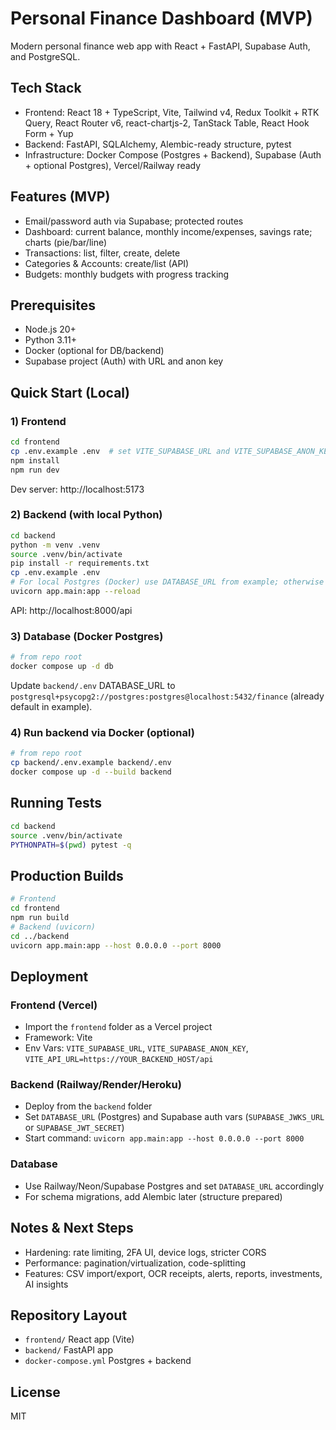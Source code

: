 # Personal Finance Dashboard (MVP)

Modern personal finance web app with React + FastAPI, Supabase Auth, and PostgreSQL.

## Tech Stack
- Frontend: React 18 + TypeScript, Vite, Tailwind v4, Redux Toolkit + RTK Query, React Router v6, react-chartjs-2, TanStack Table, React Hook Form + Yup
- Backend: FastAPI, SQLAlchemy, Alembic-ready structure, pytest
- Infrastructure: Docker Compose (Postgres + Backend), Supabase (Auth + optional Postgres), Vercel/Railway ready

## Features (MVP)
- Email/password auth via Supabase; protected routes
- Dashboard: current balance, monthly income/expenses, savings rate; charts (pie/bar/line)
- Transactions: list, filter, create, delete
- Categories & Accounts: create/list (API)
- Budgets: monthly budgets with progress tracking

## Prerequisites
- Node.js 20+
- Python 3.11+
- Docker (optional for DB/backend)
- Supabase project (Auth) with URL and anon key

## Quick Start (Local)

### 1) Frontend
```bash
cd frontend
cp .env.example .env  # set VITE_SUPABASE_URL and VITE_SUPABASE_ANON_KEY
npm install
npm run dev
```
Dev server: http://localhost:5173

### 2) Backend (with local Python)
```bash
cd backend
python -m venv .venv
source .venv/bin/activate
pip install -r requirements.txt
cp .env.example .env
# For local Postgres (Docker) use DATABASE_URL from example; otherwise fallback to SQLite
uvicorn app.main:app --reload
```
API: http://localhost:8000/api

### 3) Database (Docker Postgres)
```bash
# from repo root
docker compose up -d db
```
Update `backend/.env` DATABASE_URL to `postgresql+psycopg2://postgres:postgres@localhost:5432/finance` (already default in example).

### 4) Run backend via Docker (optional)
```bash
# from repo root
cp backend/.env.example backend/.env
docker compose up -d --build backend
```

## Running Tests
```bash
cd backend
source .venv/bin/activate
PYTHONPATH=$(pwd) pytest -q
```

## Production Builds
```bash
# Frontend
cd frontend
npm run build
# Backend (uvicorn)
cd ../backend
uvicorn app.main:app --host 0.0.0.0 --port 8000
```

## Deployment

### Frontend (Vercel)
- Import the `frontend` folder as a Vercel project
- Framework: Vite
- Env Vars: `VITE_SUPABASE_URL`, `VITE_SUPABASE_ANON_KEY`, `VITE_API_URL=https://YOUR_BACKEND_HOST/api`

### Backend (Railway/Render/Heroku)
- Deploy from the `backend` folder
- Set `DATABASE_URL` (Postgres) and Supabase auth vars (`SUPABASE_JWKS_URL` or `SUPABASE_JWT_SECRET`)
- Start command: `uvicorn app.main:app --host 0.0.0.0 --port 8000`

### Database
- Use Railway/Neon/Supabase Postgres and set `DATABASE_URL` accordingly
- For schema migrations, add Alembic later (structure prepared)

## Notes & Next Steps
- Hardening: rate limiting, 2FA UI, device logs, stricter CORS
- Performance: pagination/virtualization, code-splitting
- Features: CSV import/export, OCR receipts, alerts, reports, investments, AI insights

## Repository Layout
- `frontend/` React app (Vite)
- `backend/` FastAPI app
- `docker-compose.yml` Postgres + backend

## License
MIT
